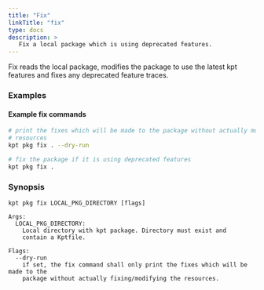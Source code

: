 ```yaml
---
title: "Fix"
linkTitle: "fix"
type: docs
description: >
   Fix a local package which is using deprecated features.
---
```

<!--mdtogo:Short
    Fix a local package which is using deprecated features.
-->

Fix reads the local package, modifies the package to use the latest kpt features
and fixes any deprecated feature traces.

### Examples

#### Example fix commands
<!--mdtogo:Examples-->
```sh
# print the fixes which will be made to the package without actually modifying
# resources
kpt pkg fix . --dry-run
```

```sh
# fix the package if it is using deprecated features
kpt pkg fix .
```
<!--mdtogo-->

### Synopsis
<!--mdtogo:Long-->
```
kpt pkg fix LOCAL_PKG_DIRECTORY [flags]

Args:
  LOCAL_PKG_DIRECTORY:
    Local directory with kpt package. Directory must exist and
    contain a Kptfile.

Flags:
  --dry-run
    if set, the fix command shall only print the fixes which will be made to the
    package without actually fixing/modifying the resources.

```
<!--mdtogo-->
